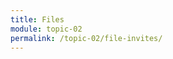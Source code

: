 ```yaml
---
title: Files
module: topic-02
permalink: /topic-02/file-invites/
---
```


<div class="divider-rounded"></div>
